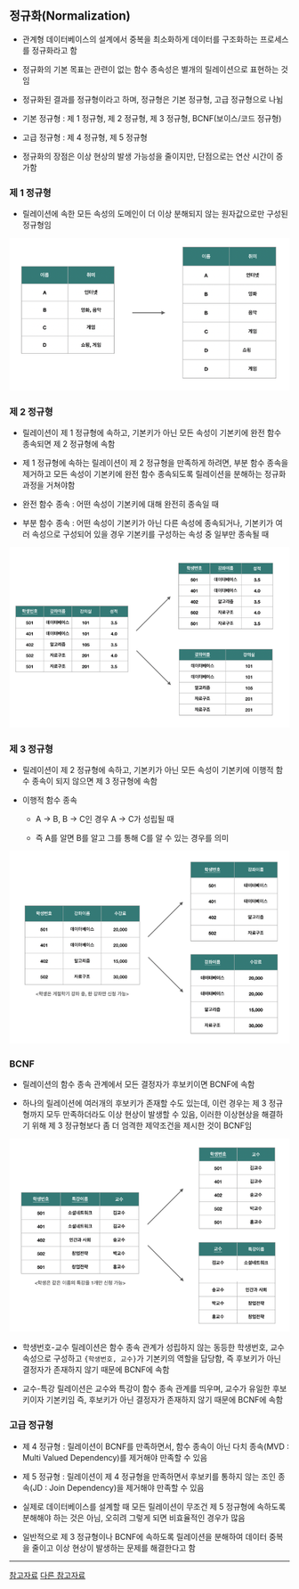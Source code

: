 ## 정규화(Normalization)
- 관계형 데이터베이스의 설계에서 중복을 최소화하게 데이터를 구조화하는 프로세스를 정규화라고 함

- 정규화의 기본 목표는 관련이 없는 함수 종속성은 별개의 릴레이션으로 표현하는 것임

- 정규화된 결과를 정규형이라고 하며, 정규형은 기본 정규형, 고급 정규형으로 나뉨

- 기본 정규형 : 제 1 정규형, 제 2 정규형, 제 3 정규형, BCNF(보이스/코드 정규형)

- 고급 정규형 : 제 4 정규형, 제 5 정규형

- 정규화의 장점은 이상 현상의 발생 가능성을 줄이지만, 단점으로는 연산 시간이 증가함

### 제 1 정규형
- 릴레이션에 속한 모든 속성의 도메인이 더 이상 분해되지 않는 원자값으로만 구성된 정규형임

![one](/cheewr85/img/Database/six.png)

### 제 2 정규형
- 릴레이션이 제 1 정규형에 속하고, 기본키가 아닌 모든 속성이 기본키에 완전 함수 종속되면 제 2 정규형에 속함

- 제 1 정규형에 속하는 릴레이션이 제 2 정규형을 만족하게 하려면, 부분 함수 종속을 제거하고 모든 속성이 기본키에 완전 함수 종속되도록 릴레이션을 분해하는 정규화 과정을 거쳐야함

- 완전 함수 종속 : 어떤 속성이 기본키에 대해 완전히 종속일 때

- 부분 함수 종속 : 어떤 속성이 기본키가 아닌 다른 속성에 종속되거나, 기본키가 여러 속성으로 구성되어 있을 경우 기본키를 구성하는 속성 중 일부만 종속될 때

![one](/cheewr85/img/Database/seven.png)

### 제 3 정규형
- 릴레이션이 제 2 정규형에 속하고, 기본키가 아닌 모든 속성이 기본키에 이행적 함수 종속이 되지 않으면 제 3 정규형에 속함

- 이행적 함수 종속

    - A -> B, B -> C인 경우 A -> C가 성립될 때

    - 즉 A를 알면 B를 알고 그를 통해 C를 알 수 있는 경우를 의미

![one](/cheewr85/img/Database/eight.png)

### BCNF
- 릴레이션의 함수 종속 관계에서 모든 결정자가 후보키이면 BCNF에 속함

- 하나의 릴레이션에 여러개의 후보키가 존재할 수도 있는데, 이런 경우는 제 3 정규형까지 모두 만족하더라도 이상 현상이 발생할 수 있음, 이러한 이상현상을 해결하기 위해 제 3 정규형보다 좀 더 엄격한 제약조건을 제시한 것이 BCNF임

![one](/cheewr85/img/Database/nine.png)

- 학생번호-교수 릴레이션은 함수 종속 관계가 성립하지 않는 동등한 학생번호, 교수 속성으로 구성하고 `{학생번호, 교수}`가 기본키의 역할을 담당함, 즉 후보키가 아닌 결정자가 존재하지 않기 때문에 BCNF에 속함

- 교수-특강 릴레이션은 교수와 특강이 함수 종속 관계를 띄우며, 교수가 유일한 후보키이자 기본키임 즉, 후보키가 아닌 결정자가 존재하지 않기 때문에 BCNF에 속함

### 고급 정규형
- 제 4 정규형 : 릴레이션이 BCNF를 만족하면서, 함수 종속이 아닌 다치 종속(MVD : Multi Valued Dependency)를 제거해야 만족할 수 있음

- 제 5 정규형 : 릴레이션이 제 4 정규형을 만족하면서 후보키를 통하지 않는 조인 종속(JD : Join Dependency)을 제거해야 만족할 수 있음

- 실제로 데이터베이스를 설계할 때 모든 릴레이션이 무조건 제 5 정규형에 속하도록 분해해야 하는 것은 아님, 오히려 그렇게 되면 비효율적인 경우가 많음

- 일반적으로 제 3 정규형이나 BCNF에 속하도록 릴레이션을 분해하여 데이터 중복을 줄이고 이상 현상이 발생하는 문제를 해결한다고 함

----------

[참고자료](https://hongcoding.tistory.com/147)
[다른 참고자료](https://mangkyu.tistory.com/110)